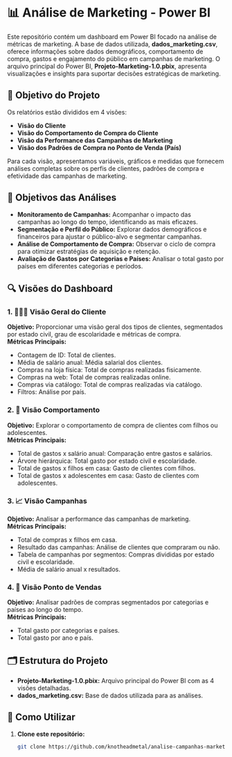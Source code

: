 # 📊 Análise de Marketing - Power BI  

Este repositório contém um dashboard em Power BI focado na análise de métricas de marketing. A base de dados utilizada, **dados_marketing.csv**, oferece informações sobre dados demográficos, comportamento de compra, gastos e engajamento do público em campanhas de marketing. O arquivo principal do Power BI, **Projeto-Marketing-1.0.pbix**, apresenta visualizações e insights para suportar decisões estratégicas de marketing.  

## 🎯 Objetivo do Projeto  
Os relatórios estão divididos em 4 visões:  
- **Visão do Cliente**  
- **Visão do Comportamento de Compra do Cliente**  
- **Visão da Performance das Campanhas de Marketing**  
- **Visão dos Padrões de Compra no Ponto de Venda (País)**  

Para cada visão, apresentamos variáveis, gráficos e medidas que fornecem análises completas sobre os perfis de clientes, padrões de compra e efetividade das campanhas de marketing.  

## 📌 Objetivos das Análises  
- **Monitoramento de Campanhas:** Acompanhar o impacto das campanhas ao longo do tempo, identificando as mais eficazes.  
- **Segmentação e Perfil do Público:** Explorar dados demográficos e financeiros para ajustar o público-alvo e segmentar campanhas.  
- **Análise de Comportamento de Compra:** Observar o ciclo de compra para otimizar estratégias de aquisição e retenção.  
- **Avaliação de Gastos por Categorias e Países:** Analisar o total gasto por países em diferentes categorias e períodos.  

## 🔍 Visões do Dashboard  

### 1. 🧑‍🤝‍🧑 Visão Geral do Cliente  
**Objetivo:** Proporcionar uma visão geral dos tipos de clientes, segmentados por estado civil, grau de escolaridade e métricas de compra.  
**Métricas Principais:**  
- Contagem de ID: Total de clientes.  
- Média de salário anual: Média salarial dos clientes.  
- Compras na loja física: Total de compras realizadas fisicamente.  
- Compras na web: Total de compras realizadas online.  
- Compras via catálogo: Total de compras realizadas via catálogo.  
- Filtros: Análise por país.  

### 2. 🛒 Visão Comportamento  
**Objetivo:** Explorar o comportamento de compra de clientes com filhos ou adolescentes.  
**Métricas Principais:**  
- Total de gastos x salário anual: Comparação entre gastos e salários.  
- Árvore hierárquica: Total gasto por estado civil e escolaridade.  
- Total de gastos x filhos em casa: Gasto de clientes com filhos.  
- Total de gastos x adolescentes em casa: Gasto de clientes com adolescentes.  

### 3. 📈 Visão Campanhas  
**Objetivo:** Analisar a performance das campanhas de marketing.  
**Métricas Principais:**  
- Total de compras x filhos em casa.  
- Resultado das campanhas: Análise de clientes que compraram ou não.  
- Tabela de campanhas por segmentos: Compras divididas por estado civil e escolaridade.  
- Média de salário anual x resultados.  

### 4. 🏬 Visão Ponto de Vendas  
**Objetivo:** Analisar padrões de compras segmentados por categorias e países ao longo do tempo.  
**Métricas Principais:**  
- Total gasto por categorias e países.  
- Total gasto por ano e país.  

## 🗂️ Estrutura do Projeto  
- **Projeto-Marketing-1.0.pbix:** Arquivo principal do Power BI com as 4 visões detalhadas.  
- **dados_marketing.csv:** Base de dados utilizada para as análises.  

## 🚀 Como Utilizar  
1. **Clone este repositório:**  
   ```bash  
   git clone https://github.com/knotheadmetal/analise-campanhas-marketing  
